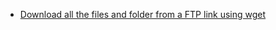 - [Download all the files and folder from a FTP link using wget](data/utils/01-ftp_wget_whole_dir.md)
